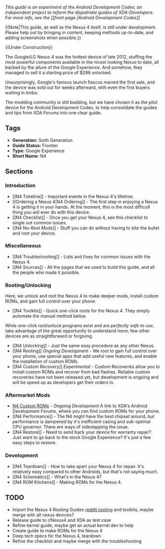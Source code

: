 *This guide is an experiment of the Android Development Codex, an independent project to reform the dispatriate guides of XDA-Developers. For more info, see the [[front page.|Android Development Codex]]*

{{Note|This guide, as well as the Nexus 4 itself, is still under development. Please help out by bringing in content, keeping methods up-to-date, and adding screenshots when possible.}}

{{Under Construction}}

The Google/LG Nexus 4 was the hottest device of late 2012, stuffing the most powerful components available in the nicest looking Nexus to date, all backed by the allure of the Google Experience. And somehow, they managed to sell it a starting price of $299 unlocked.

Unsurprisingly, Google's famous launch fiascos marred the first sale, and the device was sold out for weeks afterward, with even the first buyers waiting in limbo. 

The modding community is still budding, but we have chosen it as the pilot device for the Android Development Codex, to help consolidate the guides and tips from XDA Forums into one clear guide.

## Tags

* **Generation:** Sixth Generation
* **Guide Status:** Frontier
* **Type:** Google Experience
* **Short Name:** N4

## Sections

### Introduction

* [[N4 Timeline]] - Important events in the Nexus 4's lifetime.
* [[Ordering a Nexus 4|N4 Ordering]] - The first step in enjoying a Nexus 4 is getting it in your hands. At the moment, this is the most difficult thing you will ever do with this device.
* [[N4 Checklist]] - Once you get your Nexus 4, see this checklist to single out common issues.
* [[N4 No-Root Mods]] - Stuff you can do without having to bite the bullet and root your device.

### Miscellaneous

* [[N4 Troubleshooting]] - Lists and fixes for common issues with the Nexus 4.
* [[N4 Sources]] - All the pages that we used to build this guide, and all the people who made it possible.

### Rooting/Unlocking

Here, we unlock and root the Nexus 4 to make deeper mods, install custom ROMs, and gain full control over your phone.

* [[N4 Toolkits]] - Quick one-click roots for the Nexus 4. They simply automate the manual method below.

While one-click root/unlock programs exist and are *perfectly safe to use*, take advantage of the great opportunity to understand more; few other devices are as straightforward or forgiving.

* [[N4 Unlocking]] - Just the same easy procedure as any other Nexus.
* [[N4 Rooting]] *Ongoing Development* - We root to gain full control over your phone, use special apps that add useful new features, and enable the installation of custom ROMs.
* [[N4 Custom Recovery]] *Experimental* - Custom Recoveries allow you to install custom ROMs and recover from bad flashes. Reliable custom recoveries have not been released yet, but development is ongoing and will be speed up as developers get their orders in.

### Aftermarket Mods

* [N4 Custom ROMs](http://forum.xda-developers.com/forumdisplay.php?f=1911) - *Ongoing Development* A link to XDA's Android Development Forums, where you can find custom ROMs for your phone.
* [[N4 Performance]] - The N4 might have the best chipset around, but performance is dampened by it's inefficient casing and sub-optimal CPU governor. There are ways of sidestepping the issue.
* [[N4 Restore]] - Need to send back your device for warranty repair? Just want to go back to the stock Google Experience? It's just a few easy steps to restore.

### Development

* [[N4 Teardown]] - How to take apart your Nexus 4 for repair. It's relatively easy compared to other Androids, but that's not saying much.
* [[N4 Schematics]] - What's in the Nexus 4?
* [[N4 ROM Kitchens]] - Making ROMs for the Nexus 4.

## TODO

* Import the Nexus 4 Rooting Guides [reddit rooting](http://www.reddit.com/r/nexus4/comments/14kghb/how_to_unlockroot_your_nexus_4_with_adb_a/) and toolkits, maybe merge with all nexus devices?
* Release guide to r/Nexus4 and XDA as test case
* Refine kernel guide, maybe get an actual kernel dev to help
* Create guide to make ROMs for the Nexus 4
* Deep tech specs for the Nexus 4, teardown
* Refine the checklist and maybe merge with the troubleshooting
